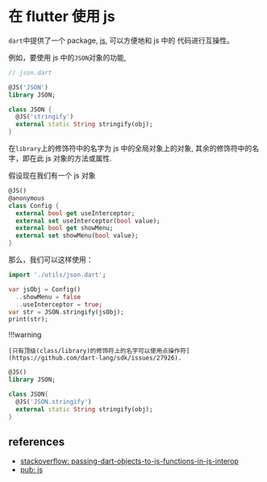 # 在 flutter 使用 js

`dart`中提供了一个 package, [js](https://pub.dev/packages/js), 可以方便地和 js 中的
代码进行互操性。

例如，要使用 js 中的`JSON`对象的功能,

```dart
// json.dart

@JS('JSON')
library JSON;

class JSON {
  @JS('stringify')
  external static String stringify(obj);
}
```

在`library`上的修饰符中的名字为 js 中的全局对象上的对象,
其余的修饰符中的名字，即在此 js 对象的方法或属性.

假设现在我们有一个 js 对象

```dart
@JS()
@anonymous
class Config {
  external bool get useInterceptor;
  external set useInterceptor(bool value);
  external bool get showMenu;
  external set showMenu(bool value);
}

```

那么，我们可以这样使用：

```dart
import './utils/json.dart';

var jsObj = Config()
  ..showMenu = false
  ..useInterceptor = true;
var str = JSON.stringify(jsObj);
print(str);
```

!!!warning

    [只有顶级(class/library)的修饰符上的名字可以使用点操作符](https://github.com/dart-lang/sdk/issues/27926).

```dart hl_lines="1 5"
@JS()
library JSON;

class JSON{
  @JS('JSON.stringify')
  external static String stringify(obj);
}
```

## references

- [stackoverflow: passing-dart-objects-to-js-functions-in-js-interop](https://stackoverflow.com/questions/33394867/passing-dart-objects-to-js-functions-in-js-interop)
- [pub: js](https://pub.dev/packages/js)
